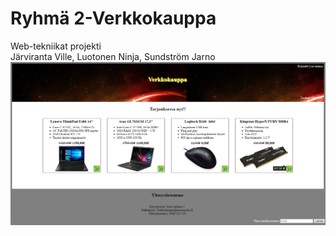 # Ryhmä 2-Verkkokauppa
Web-tekniikat projekti <br>
	Järviranta Ville, Luotonen Ninja, Sundström Jarno 
![Etusivu](https://github.com/Ninjaah/R3-Verkkokauppa/blob/master/webtekniikatprojekti.PNG)
